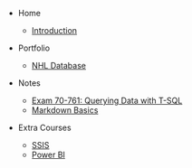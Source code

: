 - Home
  - [Introduction](/)

- Portfolio
  - [NHL Database](portfolio/nhldatabase.md)
- Notes
  - [Exam 70-761: Querying Data with T-SQL](notes/70-761.md)
  - [Markdown Basics](notes/markdown-basics.md)

- Extra Courses
  - [SSIS](courses/ssis.md)
  - [Power BI](courses/powerbi.md)

